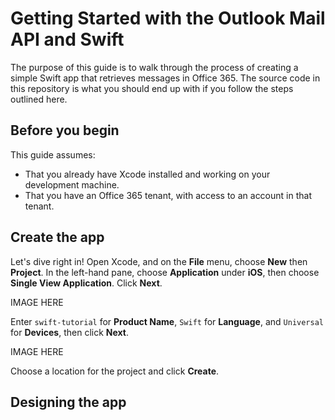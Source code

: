 # Getting Started with the Outlook Mail API and Swift #

The purpose of this guide is to walk through the process of creating a simple Swift app that retrieves messages in Office 365. The source code in this repository is what you should end up with if you follow the steps outlined here.

## Before you begin ##

This guide assumes:

- That you already have Xcode installed and working on your development machine.
- That you have an Office 365 tenant, with access to an account in that tenant.

## Create the app ##

Let's dive right in! Open Xcode, and on the **File** menu, choose **New** then **Project**. In the left-hand pane, choose **Application** under **iOS**, then choose **Single View Application**. Click **Next**.

IMAGE HERE

Enter `swift-tutorial` for **Product Name**, `Swift` for **Language**, and `Universal` for **Devices**, then click **Next**.

IMAGE HERE

Choose a location for the project and click **Create**.

## Designing the app ##
